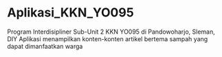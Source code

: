 # Aplikasi_KKN_YO095

Program Interdisipliner Sub-Unit 2 KKN YO095 di Pandowoharjo, Sleman, DIY
Aplikasi menampilkan konten-konten artikel bertema sampah yang dapat dimanfaatkan warga
